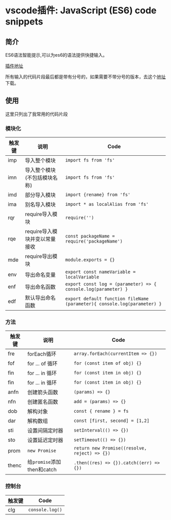 # vscode插件: JavaScript (ES6) code snippets

## 简介

ES6语法智能提示,可以为es6的语法提供快捷输入。

[插件地址](https://marketplace.visualstudio.com/items?itemName=xabikos.JavaScriptSnippets)

所有输入的代码片段最后都是带有分号的，如果需要不带分号的版本，去这个[地址](https://marketplace.visualstudio.com/items?itemName=jmsv.JavaScriptSnippetsStandard)下载。

## 使用

这里只列出了我常用的代码片段

### 模块化

| 触发键 | 说明 | Code |
| ---- | ---- | ---- |
| imp | 导入整个模块 | `import fs from 'fs'` |
| imn | 导入整个模块(不包括模块名称) | `import fs from 'fs'`|
| imd | 部分导入模块 | `import {rename} from 'fs'`|
| ima | 别名导入模块 | `import * as localAlias from 'fs'`|
| rqr | require导入模块 | `require('')`|
| rqe | require导入模块并变以常量接收 | `const packageName = require('packageName')`|
| mde | require导出模块 | `module.exports = {}`|
| env | 导出命名变量 | `export const nameVariable = localVariable`|
| enf | 导出命名函数 | `export const log = (parameter) => { console.log(parameter) }`|
| edf | 默认导出命名函数 | `export default function fileName (parameter){ console.log(parameter) }`|

### 方法

| 触发键 | 说明 | Code |
| ---- | ---- | ---- |
| fre | forEach循环 | `array.forEach(currentItem => {})` |
| fof | for ... of 循环 | `for (const item of obj) {}` |
| fin | for ... in 循环 | `for (const item in obj) {}` |
| fin | for ... in 循环 | `for (const item in obj) {}` |
| anfn | 创建箭头函数 | `(params) => {}` |
| nfn | 创建匿名函数 | `add = (params) => {}` |
| dob | 解构对象 | `const { rename } = fs` |
| dar | 解构数组 | `const [first, second] = [1,2]` |
| sti | 设置间隔定时器 | `setInterval(() => {})` |
| sto | 设置延迟定时器 | `setTimeout(() => {})` |
| prom | `new Promise` | `return new Promise((resolve, reject) => {})` |
| thenc | 给`promise`添加then和catch | `.then((res) => {}).catch((err) => {})` |

### 控制台

| 触发键 | Code |
| ---- | ---- |
| clg | `console.log()` |
